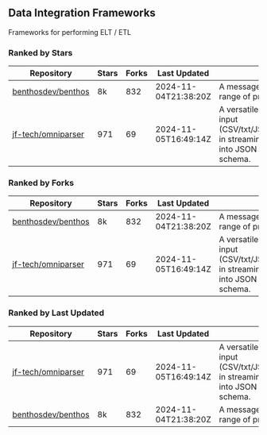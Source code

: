## Data Integration Frameworks

Frameworks for performing ELT / ETL

### Ranked by Stars

| Repository | Stars | Forks | Last Updated | Description | 
|------------|-------|-------|--------------|-------------|
| [benthosdev/benthos](https://github.com/benthosdev/benthos) | 8k | 832 | 2024-11-04T21:38:20Z |  A message streaming bridge between a range of protocols. |
| [jf-tech/omniparser](https://github.com/jf-tech/omniparser) | 971 | 69 | 2024-11-05T16:49:14Z |  A versatile ETL library that parses text input (CSV/txt/JSON/XML/EDI/X12/EDIFACT/etc) in streaming fashion and transforms data into JSON output using data-driven schema. |

### Ranked by Forks

| Repository | Stars | Forks | Last Updated | Description | 
|------------|-------|-------|--------------|-------------|
| [benthosdev/benthos](https://github.com/benthosdev/benthos) | 8k | 832 | 2024-11-04T21:38:20Z |  A message streaming bridge between a range of protocols. |
| [jf-tech/omniparser](https://github.com/jf-tech/omniparser) | 971 | 69 | 2024-11-05T16:49:14Z |  A versatile ETL library that parses text input (CSV/txt/JSON/XML/EDI/X12/EDIFACT/etc) in streaming fashion and transforms data into JSON output using data-driven schema. |

### Ranked by Last Updated

| Repository | Stars | Forks | Last Updated | Description | 
|------------|-------|-------|--------------|-------------|
| [jf-tech/omniparser](https://github.com/jf-tech/omniparser) | 971 | 69 | 2024-11-05T16:49:14Z |  A versatile ETL library that parses text input (CSV/txt/JSON/XML/EDI/X12/EDIFACT/etc) in streaming fashion and transforms data into JSON output using data-driven schema. |
| [benthosdev/benthos](https://github.com/benthosdev/benthos) | 8k | 832 | 2024-11-04T21:38:20Z |  A message streaming bridge between a range of protocols. |

